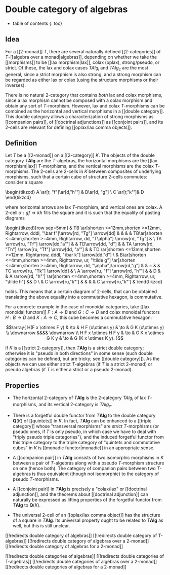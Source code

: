# Double category of algebras

* table of contents
{: toc}

## Idea

For a [[2-monad]] $T$, there are several naturally defined [[2-categories]] of $T$-[[algebra over a monad|algebras]], depending on whether we take the [[morphisms]] to be [[lax morphism|lax]], colax (oplax), strong/pseudo, or strict.  Of these, the lax and colax cases $T Alg_l$ and $T Alg_c$ are the most general, since a strict morphism is also strong, and a strong morphism can be regarded as either lax or colax (using the structure morphisms or their inverses).

There is no natural 2-category that contains *both* lax and colax morphisms, since a lax morphism cannot be composed with a colax morphism and obtain any sort of $T$-morphism.  However, lax and colax $T$-morphisms can be combined as the horizontal and vertical morphisms in a [[double category]].  This double category allows a characterization of strong morphisms as [[companion pairs]], of [[doctrinal adjunctions]] as [[conjoint pairs]], and its 2-cells are relevant for defining [[oplax/lax comma objects]].

## Definition

Let $T$ be a [[2-monad]] on a [[2-category]] $K$.  The objects of the double category $T \mathbf{Alg}$ are the $T$-algebras, the horizontal morphisms are the [[lax morphism|lax]] $T$-morphisms, and the vertical morphisms are the colax $T$-morphisms.  The 2-cells are 2-cells in $K$ between composites of underlying morphisms, such that a certain cube of structure 2-cells commutes: consider a square

\begin{tikzcd}
A \ar[r, "f"]\ar[d,"h"'] & B\ar[d, "g"] \\
C \ar[r,"k"']& D
\end{tikzcd}

where horizontal arrows are lax $T$-morphism, and vertical ones are colax. A 2-cell $\alpha : g f \Rightarrow k h$ fills the square and it is such that the equality of pasting diagrams 

\begin{tikzcd}[row sep=5mm]
& TB \ar[shorten <=12mm,shorten >=12mm, Rightarrow, dddl, "\bar f"]\arrow[rd, "Tg"] \arrow[dd] & & & & TB\ar[shorten <=4mm,shorten >=4mm, Rightarrow, dd, "T\alpha"] \arrow[rd, "Tg"] & \\
TA \arrow[ru, "Tf"] \arrow[dd,"a"'] & & TD\arrow[dd, "d"] & & TA \arrow[rd, "Th"] \arrow[ru, "Tf"] \arrow[dd, "a"'] & & TD \ar[shorten <=12mm,shorten >=12mm, Rightarrow, dddl, "\bar k"] \arrow[dd,"d"] \\
& B\ar[shorten <=4mm,shorten >=4mm, Rightarrow, ur, "\tilde g"] \ar[shorten <=4mm,shorten >=4mm, Rightarrow, dd, "\alpha"]\arrow[rd,"g"] & & = & & TC \arrow[ru, "Tk"] \arrow[dd] & \\
A \arrow[ru, "f"] \arrow[rd, "h"'] & & D & & A \arrow[rd, "h"'] \ar[shorten <=4mm,shorten >=4mm, Rightarrow, ur, "\tilde h"] && D \\
 & C \arrow[ru,"k"'] & & & & C \arrow[ru,"k"'] & 
\end{tikzcd}

holds. This means that a certain diagram of 2-cells, that can be obtained translating the above equality into a commutative hexagon, is commutative.
 
For a concrete example in the case of monoidal categories, take [[lax monoidal functors]] $F:A\to B$ and $G:C\to D$ and colax monoidal functors $H:B\to D$ and $K:A\to C$, this cube becomes a commutative hexagon:

$$\array{
H(F x \otimes F y) & \to & H F (x\otimes y) & \to & G K (x\otimes y) \\
\downarrow &&&& \downarrow \\
H F x \otimes H F y & \to & G K x \otimes G K y & \to & G (K x \otimes K y).
}$$

If $K$ is a [[strict 2-category]], then $T \mathbf{Alg}$ is a strict double category; otherwise it is "pseudo in both directions" in some sense (such double categories can be defined, but are tricky; see [[double category]]).  As the objects we can use either strict $T$-algebras (if $T$ is a strict 2-monad) or pseudo algebras (if $T$ is either a strict or a pseudo 2-monad).

## Properties

* The horizontal 2-category of $T \mathbf{Alg}$ is the 2-category $T Alg_l$ of lax $T$-morphisms, and its vertical 2-category is $T Alg_c$.

* There is a forgetful double functor from $T \mathbf{Alg}$ to the double category $\mathbf{Q}(K)$ of [[quintets]] in $K$.  In fact, $T \mathbf{Alg}$ can be enhanced to a [[triple category]] whose "transversal morphisms" are *strict* $T$-morphisms (or pseudo ones, if $T$ is only pseudo, in which case we have to deal with "triply pseudo triple categories"), and the induced forgetful functor from this triple category to the triple category of "quintets and commutative cubes" in $K$ is [[monadic functor|monadic]] in an appropriate sense.

* A [[companion pair]] in $T \mathbf{Alg}$ consists of two isomorphic morphisms in $K$ between a pair of $T$-algebras along with a pseudo $T$-morphism structure on one (hence both).  The category of companion pairs between two $T$-algebras is thus equivalent (though not isomorphic) to the category of pseudo $T$-morphisms.

* A [[conjoint pair]] in $T \mathbf{Alg}$ is precisely a "colax/lax" or [[doctrinal adjunction]], and the theorems about [[doctrinal adjunction]] can naturally be expressed as lifting properties of the forgetful functor from $T \mathbf{Alg}$ to $\mathbf{Q}(K)$.

* The universal 2-cell of an [[oplax/lax comma object]] has the structure of a square in $T \mathbf{Alg}$.  Its universal property ought to be related to $T \mathbf{Alg}$ as well, but this is still unclear.


[[!redirects double category of algebras]]
[[!redirects double category of T-algebras]]
[[!redirects double category of algebras over a 2-monad]]
[[!redirects double category of algebras for a 2-monad]]

[[!redirects double categories of algebras]]
[[!redirects double categories of T-algebras]]
[[!redirects double categories of algebras over a 2-monad]]
[[!redirects double categories of algebras for a 2-monad]]
